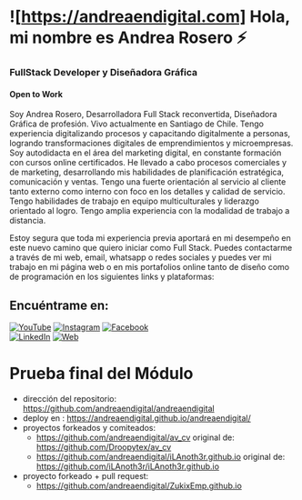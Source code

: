 # ![https://andreaendigital.com] Hola, mi nombre es Andrea Rosero :zap:
### FullStack Developer y Diseñadora Gráfica
#### Open to Work

Soy Andrea Rosero, Desarrolladora Full Stack reconvertida, Diseñadora Gráfica de profesión. Vivo actualmente en Santiago de Chile. 
Tengo experiencia digitalizando procesos y capacitando digitalmente a personas, logrando transformaciones digitales de emprendimientos y microempresas. Soy autodidacta en el área del marketing digital, en constante formación con cursos online certificados. He llevado a cabo procesos comerciales y de marketing, desarrollando mis habilidades de planificación estratégica, comunicación y ventas. Tengo una fuerte orientación al servicio al cliente tanto externo como interno con foco en los detalles y calidad de servicio. Tengo habilidades de trabajo en equipo multiculturales y liderazgo orientado al logro. Tengo amplia experiencia con la modalidad de trabajo a distancia.

Estoy segura que toda mi experiencia previa aportará en mi desempeño en este nuevo camino que quiero iniciar como Full Stack.
Puedes contactarme a través de mi web, email, whatsapp o redes sociales y puedes ver mi trabajo en mi página web o en mis portafolios online tanto de diseño como de programación en los siguientes links y plataformas:

## Encuéntrame en:

[![YouTube](https://img.shields.io/badge/YouTube-Andrea_en_digital-FF0000?style=for-the-badge&logo=youtube&logoColor=white&labelColor=101010)](https://youtube.com/@andreaendigital)
[![Instagram](https://img.shields.io/badge/Instagram-@andreaendigital-E4405F?style=for-the-badge&logo=instagram&logoColor=white&labelColor=101010)](https://instagram.com/andreaendigital)
[![Facebook](https://img.shields.io/badge/Facebook-@andreaendigital-1877F2?style=for-the-badge&logo=facebook&logoColor=white&labelColor=101010)](https://www.facebook.com/AndreaRoseroOfficial)
</br>
[![LinkedIn](https://img.shields.io/badge/LinkedIn-Andrea_Rosero-0077B5?style=for-the-badge&logo=linkedin&logoColor=white&labelColor=101010)](https://www.linkedin.com/in/andrearoseroperez/)
[![Web](https://img.shields.io/badge/Web-Andreaendigital.com-14a1f0?style=for-the-badge&logo=dev.to&logoColor=white&labelColor=101010)](https://www.andreaendigital.com)











# Prueba final del Módulo

- dirección del repositorio: https://github.com/andreaendigital/andreaendigital
- deploy en : https://andreaendigital.github.io/andreaendigital/
- proyectos forkeados y comiteados:
   - https://github.com/andreaendigital/av_cv    original de: https://github.com/Droopytex/av_cv
   - https://github.com/andreaendigital/iLAnoth3r.github.io   original de: https://github.com/iLAnoth3r/iLAnoth3r.github.io
- proyecto forkeado + pull request:
   - https://github.com/andreaendigital/ZukixEmp.github.io
